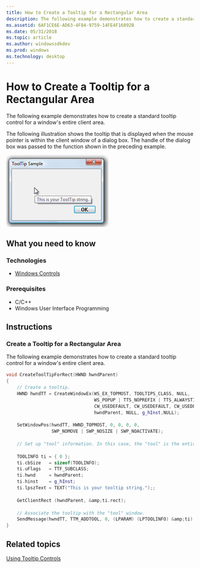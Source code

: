 ```yaml
---
title: How to Create a Tooltip for a Rectangular Area
description: The following example demonstrates how to create a standard tooltip control for a windows entire client area.
ms.assetid: 6AF1CE6E-AD63-4F84-9759-14FE4F16092B
ms.date: 05/31/2018
ms.topic: article
ms.author: windowssdkdev
ms.prod: windows
ms.technology: desktop
---
```


# How to Create a Tooltip for a Rectangular Area

The following example demonstrates how to create a standard tooltip control for a window's entire client area.

The following illustration shows the tooltip that is displayed when the mouse pointer is within the client window of a dialog box. The handle of the dialog box was passed to the function shown in the preceding example.

![screen shot of a dialog box; the mouse pointer is within the client window, and a tooltip is visible](images/tt-rectangle.png)

## What you need to know

### Technologies

-   [Windows Controls](window-controls.md)

### Prerequisites

-   C/C++
-   Windows User Interface Programming

## Instructions

### Create a Tooltip for a Rectangular Area

The following example demonstrates how to create a standard tooltip control for a window's entire client area.


```C++
void CreateToolTipForRect(HWND hwndParent)
{
    // Create a tooltip.
    HWND hwndTT = CreateWindowEx(WS_EX_TOPMOST, TOOLTIPS_CLASS, NULL, 
                                 WS_POPUP | TTS_NOPREFIX | TTS_ALWAYSTIP, 
                                 CW_USEDEFAULT, CW_USEDEFAULT, CW_USEDEFAULT, CW_USEDEFAULT, 
                                 hwndParent, NULL, g_hInst,NULL);

    SetWindowPos(hwndTT, HWND_TOPMOST, 0, 0, 0, 0, 
                 SWP_NOMOVE | SWP_NOSIZE | SWP_NOACTIVATE);

    // Set up "tool" information. In this case, the "tool" is the entire parent window.
    
    TOOLINFO ti = { 0 };
    ti.cbSize   = sizeof(TOOLINFO);
    ti.uFlags   = TTF_SUBCLASS;
    ti.hwnd     = hwndParent;
    ti.hinst    = g_hInst;
    ti.lpszText = TEXT("This is your tooltip string.");;
    
    GetClientRect (hwndParent, &amp;ti.rect);

    // Associate the tooltip with the "tool" window.
    SendMessage(hwndTT, TTM_ADDTOOL, 0, (LPARAM) (LPTOOLINFO) &amp;ti); 
} 
```



## Related topics

<dl> <dt>

[Using Tooltip Controls](using-tooltip-contro.md)
</dt> </dl>

 

 




